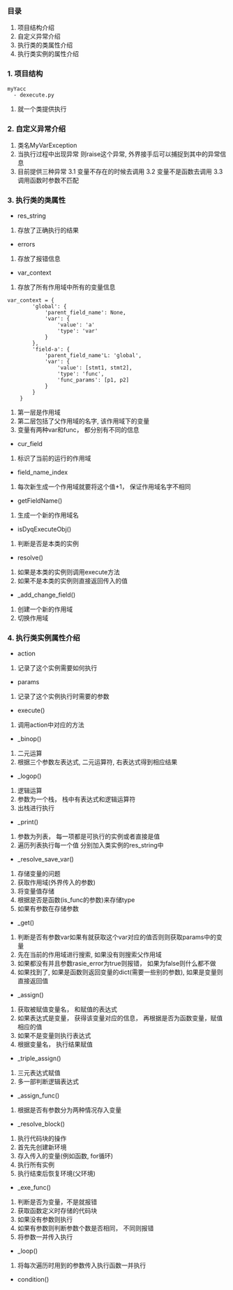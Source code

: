 ### 目录
1. 项目结构介绍
2. 自定义异常介绍
3. 执行类的类属性介绍
4. 执行类实例的属性介绍


### 1. 项目结构

```
myYacc
  - dexecute.py
```
1. 就一个类提供执行

### 2. 自定义异常介绍
1. 类名MyVarException
2. 当执行过程中出现异常 则raise这个异常, 外界接手后可以捕捉到其中的异常信息
3. 目前提供三种异常
3.1 变量不存在的时候去调用
3.2 变量不是函数去调用
3.3 调用函数时参数不匹配

### 3. 执行类的类属性
- res_string 
1. 存放了正确执行的结果

- errors 
1. 存放了报错信息

- var_context
1. 存放了所有作用域中所有的变量信息
```
var_context = {
        'global': {
            'parent_field_name': None,
            'var': {
                'value': 'a'
                'type': 'var'   
            }
        },
        'field-a': {
            'parent_field_name'L: 'global',
            'var': {
                'value': [stmt1, stmt2],
                'type': 'func',
                'func_params': [p1, p2]
            }
        }
    }
````
1. 第一层是作用域
2. 第二层包括了父作用域的名字, 该作用域下的变量
3. 变量有两种var和func， 都分别有不同的信息

- cur_field
1. 标识了当前的运行的作用域

- field_name_index
1. 每次新生成一个作用域就要将这个值+1， 保证作用域名字不相同

- getFieldName()
1. 生成一个新的作用域名

- isDyqExecuteObj()
1. 判断是否是本类的实例

- resolve()
1. 如果是本类的实例则调用execute方法
2. 如果不是本类的实例则直接返回传入的值

- _add_change_field()
1. 创建一个新的作用域
2. 切换作用域

### 4. 执行类实例属性介绍
- action
1. 记录了这个实例需要如何执行

- params
1. 记录了这个实例执行时需要的参数

- execute()
1. 调用action中对应的方法

- _binop()
1. 二元运算
2. 根据三个参数左表达式, 二元运算符, 右表达式得到相应结果

- _logop()
1. 逻辑运算
2. 参数为一个栈， 栈中有表达式和逻辑运算符
3. 出栈进行执行

- _print()
1. 参数为列表， 每一项都是可执行的实例或者直接是值
2. 遍历列表执行每一个值 分别加入类实例的res_string中

- _resolve_save_var()
1. 存储变量的问题
2. 获取作用域(外界传入的参数)
3. 将变量值存储
4. 根据是否是函数(is_func的参数)来存储type
5. 如果有参数在存储参数


- _get()
1. 判断是否有参数var如果有就获取这个var对应的值否则则获取params中的变量
2. 先在当前的作用域进行搜索, 如果没有则搜索父作用域
3. 如果都没有并且参数rasie_error为true则报错， 如果为false则什么都不做
4. 如果找到了, 如果是函数则返回变量的dict(需要一些别的参数), 如果是变量则直接返回值

- _assign()
1.  获取被赋值变量名， 和赋值的表达式
2. 如果表达式是变量， 获得该变量对应的信息， 再根据是否为函数变量，赋值相应的值
3. 如果不是变量则执行表达式
4. 根据变量名， 执行结果赋值

- _triple_assign()
1. 三元表达式赋值
2. 多一部判断逻辑表达式

- _assign_func()
1. 根据是否有参数分为两种情况存入变量

- _resolve_block()
1. 执行代码块的操作
2. 首先先创建新环境
3. 存入传入的变量(例如函数, for循环)
4. 执行所有实例
5. 执行结束后恢复环境(父环境)

- _exe_func()
1. 判断是否为变量，不是就报错
2. 获取函数定义时存储的代码块
3. 如果没有参数则执行
4. 如果有参数则判断参数个数是否相同， 不同则报错
5. 将参数一并传入执行

- _loop()
1. 将每次遍历时用到的参数传入执行函数一并执行

- condition()